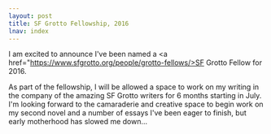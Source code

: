 ```yaml
---
layout: post
title: SF Grotto Fellowship, 2016
lnav: index
---
```


I am excited to announce I've been named a <a href="https://www.sfgrotto.org/people/grotto-fellows/>SF Grotto Fellow for 2016</a>. 

As part of the fellowship, I will be allowed a space to work on my writing in the company of the amazing SF Grotto writers for 6 months starting in July. I'm looking forward to the camaraderie and creative space to begin work on my second novel and a number of essays I've been eager to finish, but early motherhood has slowed me down...

